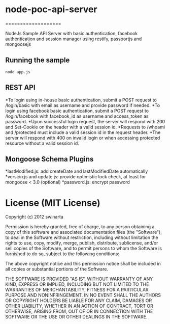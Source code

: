 # node-poc-api-server
===================

NodeJs Sample API Server with basic authentication, facebook authentication and session manager using restify, passportjs and mongoosejs

## Running the sample

    node app.js

## REST API

*To login using in-house basic authentication, submit a POST request to /login/basic with email as username and provide password if needed.
*To login using facebook basic authentication, submit a POST request to /login/facebook with facebook_id as username and access_token as password.
*Upon successful login request, the server will respond with 200 and Set-Cookie on the header with a valid session id.
*Requests to /whoami and /protected must include a valid session id in the request header.
*The server will respond with 400 on invalid login or when accessing protected resource without a valid session id.

## Mongoose Schema Plugins
*lastModified.js: add createDate and lastModifiedDate automatically
*version.js and update.js: provide optimistic lock check, at least for mongoose < 3.0 (optional)
*password.js: encrypt password

# License (MIT License)

Copyright (c) 2012 swinarta

Permission is hereby granted, free of charge, to any person obtaining a copy
of this software and associated documentation files (the "Software"), to deal
in the Software without restriction, including without limitation the rights
to use, copy, modify, merge, publish, distribute, sublicense, and/or sell
copies of the Software, and to permit persons to whom the Software is
furnished to do so, subject to the following conditions:

The above copyright notice and this permission notice shall be included in
all copies or substantial portions of the Software.

THE SOFTWARE IS PROVIDED "AS IS", WITHOUT WARRANTY OF ANY KIND, EXPRESS OR
IMPLIED, INCLUDING BUT NOT LIMITED TO THE WARRANTIES OF MERCHANTABILITY,
FITNESS FOR A PARTICULAR PURPOSE AND NONINFRINGEMENT. IN NO EVENT SHALL THE
AUTHORS OR COPYRIGHT HOLDERS BE LIABLE FOR ANY CLAIM, DAMAGES OR OTHER
LIABILITY, WHETHER IN AN ACTION OF CONTRACT, TORT OR OTHERWISE, ARISING FROM,
OUT OF OR IN CONNECTION WITH THE SOFTWARE OR THE USE OR OTHER DEALINGS IN
THE SOFTWARE.
